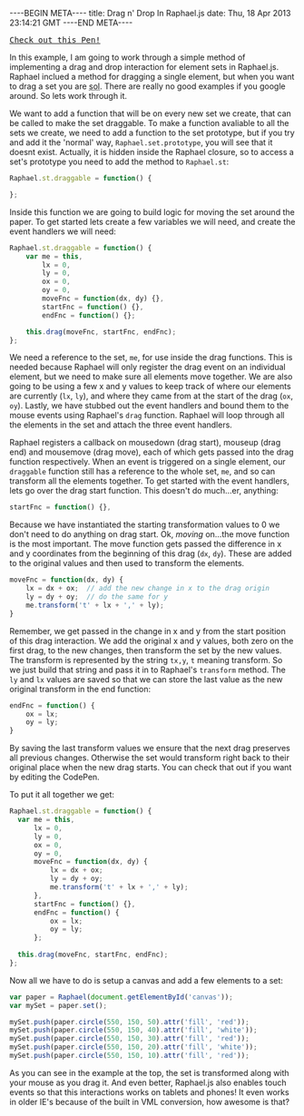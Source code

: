 ----BEGIN META----
title: Drag n' Drop In Raphael.js
date: Thu, 18 Apr 2013 23:14:21 GMT
----END META----

<pre class="codepen" data-height="300" data-type="result" data-href="akrqJ" data-user="wesleytodd" data-safe="true"><code></code><a href="http://codepen.io/wesleytodd/pen/akrqJ">Check out this Pen!</a></pre>
<script async src="http://codepen.io/assets/embed/ei.js"></script>

In this example, I am going to work through a simple method of implementing a drag and drop interaction for element sets in Raphael.js.  Raphael inclued a method for dragging a single element, but when you want to drag a set you are <abbr title="Shit Out Of Luck">sol</abbr>.  There are really no good examples if you google around.  So lets work through it.

We want to add a function that will be on every new set we create, that can be called to make the set draggable.  To make a function avaliable to all the sets we create, we need to add a function to the set prototype, but if you try and add it the 'normal' way, `Raphael.set.prototype`, you will see that it doesnt exist.  Actually, it is hidden inside the Raphael closure, so to access a set's prototype you need to add the method to `Raphael.st`:

```javascript
Raphael.st.draggable = function() {

};
```

Inside this function we are going to build logic for moving the set around the paper. To get started lets create a few variables we will need, and create the event handlers we will need:

```javascript
Raphael.st.draggable = function() {
	var me = this,
		lx = 0,
		ly = 0,
		ox = 0,
		oy = 0,
		moveFnc = function(dx, dy) {},
		startFnc = function() {},
		endFnc = function() {};

	this.drag(moveFnc, startFnc, endFnc);
};
```

We need a reference to the set, `me`, for use inside the drag functions.  This is needed because Raphael will only register the drag event on an individual element, but we need to make sure all elements move together.  We are also going to be using a few x and y values to keep track of where our elements are currently (`lx`, `ly`), and where they came from at the start of the drag (`ox`, `oy`).  Lastly, we have stubbed out the event handlers and bound them to the mouse events using Raphael's `drag` function.  Raphael will loop through all the elements in the set and attach the three event handlers.

Raphael registers a callback on mousedown (drag start), mouseup (drag end) and mousemove (drag move), each of which gets passed into the drag function respectively.  When an event is triggered on a single element, our `draggable` function still has a reference to the whole set, `me`, and so can transform all the elements together.  To get started with the event handlers, lets go over the drag start function.  This doesn't do much...er, anything:

```javascript
startFnc = function() {},
```

Because we have instantiated the starting transformation values to 0 we don't need to do anything on drag start.  Ok, *moving* on...the move function is the most important.  The move function gets passed the difference in x and y coordinates from the beginning of this drag (`dx`, `dy`).  These are added to the original values and then used to transform the elements.

```javascript
moveFnc = function(dx, dy) {
	lx = dx + ox;  // add the new change in x to the drag origin
	ly = dy + oy;  // do the same for y
	me.transform('t' + lx + ',' + ly);
}
```

Remember, we get passed in the change in x and y from the start position of this drag interaction.  We add the original x and y values, both zero on the first drag, to the new changes, then transform the set by the new values.  The transform is represented by the string `tx,y`, `t` meaning transform.  So we just build that string and pass it in to Raphael's `transform` method.  The `ly` and `lx` values are saved so that we can store the last value as the new original transform in the end function:

```javascript
endFnc = function() {
	ox = lx;
	oy = ly;
}
```

By saving the last transform values we ensure that the next drag preserves all previous changes.  Otherwise the set would transform right back to their original place when the new drag starts.  You can check that out if you want by editing the CodePen.

To put it all together we get:

```javascript
Raphael.st.draggable = function() {
  var me = this,
      lx = 0,
      ly = 0,
      ox = 0,
      oy = 0,
      moveFnc = function(dx, dy) {
          lx = dx + ox;
          ly = dy + oy;
          me.transform('t' + lx + ',' + ly);
      },
      startFnc = function() {},
      endFnc = function() {
          ox = lx;
          oy = ly;
      };
  
  this.drag(moveFnc, startFnc, endFnc);
};
```

Now all we have to do is setup a canvas and add a few elements to a set:

```javascript
var paper = Raphael(document.getElementById('canvas'));
var mySet = paper.set();

mySet.push(paper.circle(550, 150, 50).attr('fill', 'red'));
mySet.push(paper.circle(550, 150, 40).attr('fill', 'white'));
mySet.push(paper.circle(550, 150, 30).attr('fill', 'red'));
mySet.push(paper.circle(550, 150, 20).attr('fill', 'white'));
mySet.push(paper.circle(550, 150, 10).attr('fill', 'red'));

```

As you can see in the example at the top, the set is transformed along with your mouse as you drag it.  And even better, Raphael.js also enables touch events so that this interactions works on tablets and phones!  It even works in older IE's because of the built in VML conversion, how awesome is that?
